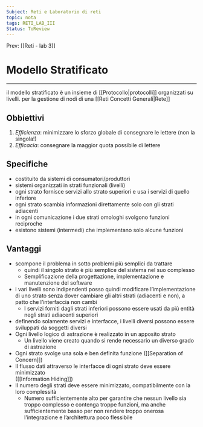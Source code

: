 ```yaml
---
Subject: Reti e Laboratorio di reti
topic: nota
tags: RETI_LAB_III
Status: ToReview
---
```


Prev: [[Reti - lab 3]]

# Modello Stratificato
---
il modello stratificato è un insieme di [[Protocollo|protocolli]] organizzati su livelli. per la gestione di nodi di una [[Reti Concetti Generali|Rete]]

## Obbiettivi
1. _Efficienza_: minimizzare lo sforzo globale di consegnare le lettere (non la singola!) 
2. _Efficacia_: consegnare la maggior quota possibile di lettere
## Specifiche
- costituito da sistemi di consumatori/produttori
- sistemi organizzati in strati funzionali (livelli) 
- ogni strato fornisce servizi allo strato superiori e usa i servizi di quello inferiore 
- ogni strato scambia informazioni direttamente solo con gli strati adiacenti 
- in ogni comunicazione i due strati omologhi svolgono funzioni reciproche 
- esistono sistemi (intermedi) che implementano solo alcune funzioni
## Vantaggi 
- scompone il problema in sotto problemi più semplici da trattare 
	- quindi il singolo strato è più semplice del sistema nel suo complesso 
	- Semplificazione della progettazione, implementazione e manutenzione del software 
- i vari livelli sono indipendenti posso quindi modificare l’implementazione di uno strato senza dover cambiare gli altri strati (adiacenti e non), a patto che l’interfaccia non cambi 
	- I servizi forniti dagli strati inferiori possono essere usati da più entità negli strati adiacenti superiori 
- definendo solamente servizi e interfacce, i livelli diversi possono essere sviluppati da soggetti diversi
- Ogni livello logico di astrazione è realizzato in un apposito strato 
	- Un livello viene creato quando si rende necessario un diverso grado di astrazione 
- Ogni strato svolge una sola e ben definita funzione ([[Separation of Concern]])
- Il flusso dati attraverso le interfacce di ogni strato deve essere minimizzato               
	([[Information Hiding]])  
- Il numero degli strati deve essere minimizzato, compatibilmente con la loro complessità 
	- Numero sufficientemente alto per garantire che nessun livello sia troppo complesso e contenga troppe funzioni, ma anche sufficientemente basso per non rendere troppo onerosa l’integrazione e l’architettura poco flessibile


